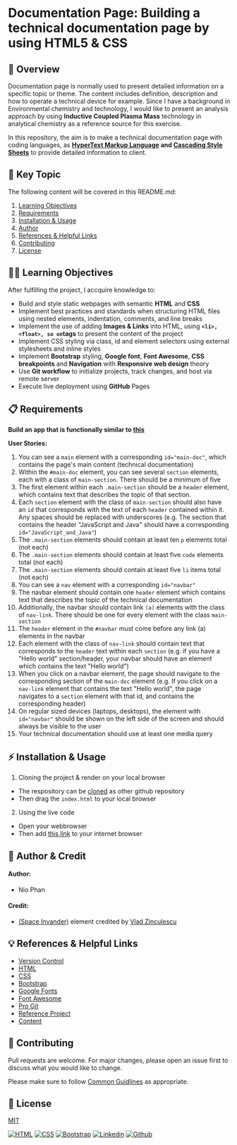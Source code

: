 # Documentation Page: Building a technical documentation page by using HTML5 & CSS

## 🚀 Overview

Documentation page is normally used to present detailed information on a specific topic or theme. The content includes definition, description and how to operate a technical device for example. Since I have a background in Environmental chemistry and technology, I would like to present an analysis approach by using **Inductive Coupled Plasma Mass** technology in analytical chemistry as a reference source for this exercise.

In this repository, the aim is to make a technical documentation page with coding languages, as **[HyperText Markup Language](https://en.wikipedia.org/wiki/HTML#:~:text=The%20HyperText%20Markup%20Language%20or,(HyperText%20Markup%20Language)) and [Cascading Style Sheets](https://en.wikipedia.org/wiki/CSS)** to provide detailed information to client.

## 🔑 Key Topic

The following content will be covered in this README.md:
 1. [Learning Objectives](#learning)
 2. [Requirements](#requirement)
 3. [Installation & Usage](#tools)
 4. [Author](#author)
 5. [References & Helpful Links](#links)
 6. [Contributing](#contribution)
 7. [License](#license)

<div id='learning'/> 

## 🧑‍💻 Learning Objectives

After fulfilling the project, I accquire knowledge to:
* Build and style static webpages with semantic **HTML** and **CSS**
* Implement best practices and standards when structuring HTML files using nested elements, indentation, comments, and line breaks
* Implement the use of adding **Images & Links** into HTML, using **`<li>, <float>, so on`tags** to present the content of the project
* Implement CSS styling via class, id and element selectors using external stylesheets and inline styles
* Implement **Bootstrap** styling, **Google font**, **Font Awesome**, **CSS breakpoints** and **Navigation** with **Responsive web design** theory
* Use **Git workflow** to initialize projects, track changes, and host via remote server
* Execute live deployment using **GitHub** Pages

<div id='requirement'/> 

## 📋 Requirements

**Build an app that is functionally similar to [this](https://technical-documentation-page.freecodecamp.rocks)**

**User Stories:** 
1. You can see a `main` element with a corresponding `id="main-doc"`, which contains the page's main content (technical documentation)
2. Within the `#main-doc` element, you can see several `section` elements, each with a class of `main-section`. There should be a minimum of five
3. The first element within each `.main-section` should be a `header` element, which contains text that describes the topic of that section.
4. Each `section` element with the class of `main-section` should also have an `id` that corresponds with the text of each `header` contained within it. Any spaces should be replaced with underscores (e.g. The section that contains the header "JavaScript and Java" should have a corresponding `id="JavaScript_and_Java"`)
5. The `.main-section` elements should contain at least ten `p` elements total (not each)
6. The `.main-section` elements should contain at least five `code` elements total (not each)
7. The `.main-section` elements should contain at least five `li` items total (not each)
8. You can see a `nav` element with a corresponding `id="navbar"`
9. The navbar element should contain one `header` element which contains text that describes the topic of the technical documentation
10. Additionally, the navbar should contain link `(a)` elements with the class of `nav-link`. There should be one for every element with the class `main-section`
11. The `header` element in the `#navbar` must come before any link (a) elements in the navbar
12. Each element with the class of `nav-link` should contain text that corresponds to the `header` text within each `section` (e.g. if you have a "Hello world" section/header, your navbar should have an element which contains the text "Hello world")
13. When you click on a navbar element, the page should navigate to the corresponding section of the `main-doc` element (e.g. If you click on a `nav-link` element that contains the text "Hello world", the page navigates to a `section` element with that id, and contains the corresponding header)
14. On regular sized devices (laptops, desktops), the element with `id="navbar"` should be shown on the left side of the screen and should always be visible to the user
15. Your technical documentation should use at least one media query

<div id='tools'/>

## ⚡ Installation & Usage

1. Cloning the project & render on your local browser
* The respository can be [cloned](https://docs.github.com/en/repositories/creating-and-managing-repositories/cloning-a-repository) as other github repository 
* Then drag the `index.html` to your local browser

2. Using the live code
* Open your webbrowser
* Then add [this link](https://kippulainen04.github.io/documentation-page/) to your internet browser

<div id='author'/>

## 👥 Author & Credit 

#### Author:
* Nio Phan

#### Credit:
* [(Space Invander)](https://css-tricks.com/the-shapes-of-css/) element credited by [Vlad Zinculescu](https://zinc.world/)

<div id='links'/>

## 💡 References & Helpful Links
* [Version Control](https://en.wikipedia.org/wiki/Version_control)
* [HTML](https://developer.mozilla.org/en-US/docs/Web/HTML)
* [CSS](https://developer.mozilla.org/en-US/docs/Web/CSS)
* [Bootstrap](https://getbootstrap.com/)
* [Google Fonts](https://fonts.google.com/)
* [Font Awesome](https://fontawesome.com/)
* [Pro Git](https://git-scm.com/book/en/v2)
* [Reference Project](https://technical-documentation-page.freecodecamp.rocks)
* [Content](https://www.thermofisher.com/fi/en/home/industrial/spectroscopy-elemental-isotope-analysis/spectroscopy-elemental-isotope-analysis-learning-center/trace-elemental-analysis-tea-information/inductively-coupled-plasma-mass-spectrometry-icp-ms-information.html)

<div id='contribution'/>

## 💭 Contributing

Pull requests are welcome. For major changes, please open an issue first to discuss what you would like to change.

Please make sure to follow [Common Guidlines](https://docs.github.com/en/communities/setting-up-your-project-for-healthy-contributions/setting-guidelines-for-repository-contributors) as appropriate.

<div id='license'/>

## 📝 License
[MIT](https://choosealicense.com/licenses/mit/)

[![HTML](https://img.shields.io/badge/HTML-%23FFac45.svg?&style=for-the-badge&logo=html5&logoColor=white&color=orange)](https://developer.mozilla.org/en-US/docs/Web/HTML)
[![CSS](https://img.shields.io/badge/CSS-%23FFac45.svg?&style=for-the-badge&logo=css3&logoColor=white&color=blue)](https://developer.mozilla.org/en-US/docs/Web/CSS)
[![Bootstrap](https://img.shields.io/badge/BOOTSTRAP-%23FFac45.svg?&style=for-the-badge&logo=bootstrap&logoColor=white&color=purple)]([https://github.com/](https://getbootstrap.com/docs/5.2/getting-started/introduction/)) 
[![Linkedin](https://img.shields.io/badge/linkedin-%230077B5.svg?&style=for-the-badge&logo=linkedin&logoColor=white)]([https://www.linkedin.com/](https://www.linkedin.com/in/nhan-phan-77358a141/))
[![Github](http://img.shields.io/badge/github-%231877F2.svg?&style=for-the-badge&logo=github&logoColor=white&color=black)]([https://github.com/](https://github.com/kippulainen04))

















